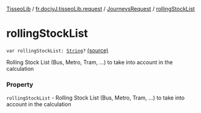[TisseoLib](../../index.md) / [fr.docjyJ.tisseoLib.request](../index.md) / [JourneysRequest](index.md) / [rollingStockList](./rolling-stock-list.md)

# rollingStockList

`var rollingStockList: `[`String`](https://kotlinlang.org/api/latest/jvm/stdlib/kotlin/-string/index.html)`?` [(source)](https://github.com/docjyJ/TisseoLib/tree/master/src/main/kotlin/fr/docjyJ/tisseoLib/request/JourneysRequest.kt#L55)

Rolling Stock List (Bus, Metro, Tram, ...) to take into account in the calculation

### Property

`rollingStockList` - Rolling Stock List (Bus, Metro, Tram, ...) to take into account in the calculation